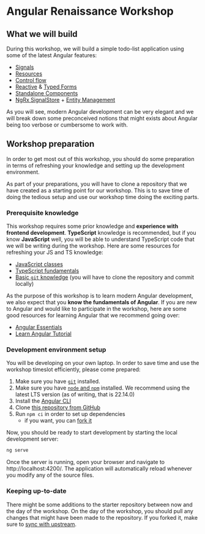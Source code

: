 # Angular Renaissance Workshop

## What we will build

During this workshop, we will build a simple todo-list application using some of the latest Angular features:

- [Signals](https://angular.dev/guide/signals)
- [Resources](https://angular.dev/guide/signals/resource)
- [Control flow](https://angular.dev/guide/templates/control-flow)
- [Reactive](https://angular.dev/guide/forms/reactive-forms) & [Typed Forms](https://angular.dev/guide/forms/typed-forms)
- [Standalone Components](https://v17.angular.io/guide/standalone-components)
- [NgRx SignalStore](https://ngrx.io/guide/signals/signal-store) + [Entity Management](https://ngrx.io/guide/signals/signal-store/entity-management)

As you will see, modern Angular development can be very elegant and we will break down some preconceived notions that might exists about Angular being too verbose or cumbersome to work with.

## Workshop preparation

In order to get most out of this workshop, you should do some preparation in terms of refreshing your knowledge and setting up the development environment.

As part of your preparations, you will have to clone a repository that we have created as a starting point for our workshop. This is to save time of doing the tedious setup and use our workshop time doing the exciting parts.

### Prerequisite knowledge

This workshop requires some prior knowledge and **experience with frontend development**. **TypeScript** knowledge is recommended, but if you know **JavaScript** well, you will be able to understand TypeScript code that we will be writing during the workshop. Here are some resources for refreshing your JS and TS knowledge:

- [JavaScript classes](https://developer.mozilla.org/en-US/docs/Web/JavaScript/Reference/Classes)
- [TypeScript fundamentals](https://www.typescriptlang.org/docs/handbook/typescript-in-5-minutes.html)
- [Basic `git` knowledge](https://docs.github.com/en/get-started/git-basics) (you will have to clone the repository and commit locally)

As the purpose of this workshop is to learn modern Angular development, we also expect that you **know the fundamentals of Angular**. If you are new to Angular and would like to participate in the workshop, here are some good resources for learning Angular that we recommend going over:

- [Angular Essentials](https://angular.dev/essentials)
- [Learn Angular Tutorial](https://angular.dev/tutorials/learn-angular)

### Development environment setup

You will be developing on your own laptop. In order to save time and use the workshop timeslot efficiently, please come prepared:

1. Make sure you have [`git`](https://docs.github.com/en/get-started/git-basics/set-up-git) installed.
1. Make sure you have [`node` and `npm`](https://nodejs.org/en/download) installed. We recommend using the latest LTS version (as of writing, that is 22.14.0)
1. Install the [Angular CLI](https://angular.dev/tools/cli/setup-local)
1. Clone [this repository from GitHub](https://github.com/fvoska/ng-renaissance-workshop)
1. Run `npm ci` in order to set up dependencies
   - if you want, you can [fork it](https://docs.github.com/en/pull-requests/collaborating-with-pull-requests/working-with-forks/fork-a-repo)

Now, you should be ready to start development by starting the local development server:

```bash
ng serve
```

Once the server is running, open your browser and navigate to http://localhost:4200/. The application will automatically reload whenever you modify any of the source files.

### Keeping up-to-date

There might be some additions to the starter repository between now and the day of the workshop. On the day of the workshop, you should pull any changes that might have been made to the repository. If you forked it, make sure to [sync with upstream](https://docs.github.com/en/pull-requests/collaborating-with-pull-requests/working-with-forks/syncing-a-fork).
